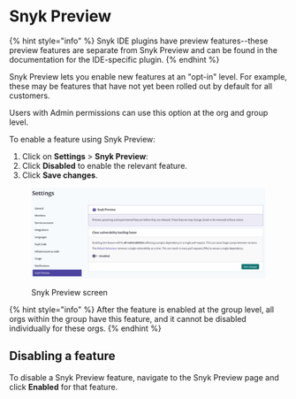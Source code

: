 # Snyk Preview

{% hint style="info" %}
Snyk IDE plugins have preview features--these preview features are separate from Snyk Preview and can be found in the documentation for the IDE-specific plugin.
{% endhint %}

Snyk Preview lets you enable new features at an "opt-in" level. For example, these may be features that have not yet been rolled out by default for all customers.

Users with Admin permissions can use this option at the org and group level.

To enable a feature using Snyk Preview:

1. Click on **Settings** > **Snyk Preview**:
2. Click **Disabled** to enable the relevant feature.
3. Click **Save changes**.

<figure><img src="../../.gitbook/assets/snykpreview.png" alt="Snyk Preview screen"><figcaption><p>Snyk Preview screen</p></figcaption></figure>

{% hint style="info" %}
After the feature is enabled at the group level, all orgs within the group have this feature, and it cannot be disabled individually for these orgs.
{% endhint %}

## Disabling a feature

To disable a Snyk Preview feature, navigate to the Snyk Preview page and click **Enabled** for that feature.
